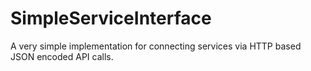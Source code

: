 # SimpleServiceInterface
A very simple implementation for connecting services via HTTP based JSON encoded API calls.
